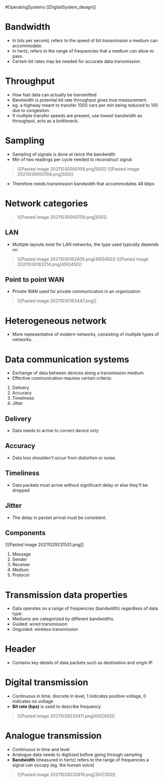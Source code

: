 #OperatingSystems [[DigitalSystem_design]]
# Bandwidth
- In bits per second, refers to the speed of bit transmission a medium can accommodate.
- In hertz, refers to the range of frequencies that a medium can allow to pass.
- Certain bit rates may be needed for accurate data transmission.
# Throughput
- How fast data can actually be transmitted
- Bandwidth is potential bit rate throughput gives true measurement.
- eg. a highway meant to transfer 1000 cars per min being reduced to 100 due to congestion.
- If multiple transfer speeds are present, use lowest bandwidth as throughput, acts as a bottleneck. 
# Sampling
- Sampling of signals is done at twice the bandwidth
- Min of two readings per cycle needed to reconstruct signal.

> ![[Pasted image 20211030000108.png|500]]
> ![[Pasted image 20211030000156.png|500]]

- Therefore needs transmission bandwidth that accommodates 48 kbps 
# Network categories

> ![[Pasted image 20211030000759.png|500]]

## LAN
- Multiple layouts exist for LAN networks, the type used typically depends on 

> ![[Pasted image 20211030162605.png|450|450]]
> ![[Pasted image 20211030163214.png|450|450]]

## Point to point WAN
- Private WAN used for private communication in an organization

> ![[Pasted image 20211030163447.png]]

# Heterogeneous network
- More representative of modern networks, consisting of multiple types of networks.



# Data communication systems
- Exchange of data between devices along a transmission medium.
- Effective communication requires certain criteria:
1. Delivery
2. Accuracy
3. Timeliness 
4. Jitter

## Delivery
- Data needs to arrive to correct device only
## Accuracy
- Data loss shoulden't occur from distortion or noise.
## Timeliness
- Data packets must arrive without significant delay or else they'll be dropped
## Jitter
- The delay in packet arrival must be consistent.
## Components
![[Pasted image 20211029231531.png]]
1. Message
2. Sender
3. Receiver
4. Medium
5. Protocol 

# Transmission data properties
- Data operates on a range of frequencies (bandwidth) regardless of data type.
- Mediums are categorized by different bandwidths.
- Guided: wired transmission
- Unguided: wireless transmission 
# Header
- Contains key details of data packets such as destination and origin IP. 
# Digital transmission
- Continuous in time, discrete in level, 1 indicates positive voltage, 0 indicates no voltage
- **Bit rate (bps)** is used to describe frequency

> ![[Pasted image 20211029233411.png|450|450]]

# Analogue transmission
- Continuous in time and level 
- Analogue data needs to digitized before going through sampling
- **Bandwidth** (measured in hertz) refers to the range of frequencies a signal can occupy (eg. the human voice)

> ![[Pasted image 20211029232819.png|350|350]]
